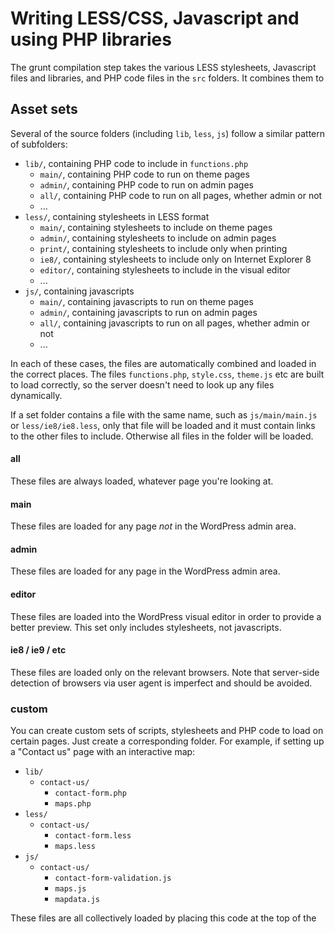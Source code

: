 # Writing LESS/CSS, Javascript and using PHP libraries

The grunt compilation step takes the various LESS stylesheets, Javascript files and libraries, and PHP code files in the `src` folders. It combines them to 

## Asset sets

Several of the source folders (including `lib`, `less`, `js`) follow a similar pattern of subfolders:

 - `lib/`, containing PHP code to include in `functions.php`
   - `main/`, containing PHP code to run on theme pages
   - `admin/`, containing PHP code to run on admin pages
   - `all/`, containing PHP code to run on all pages, whether admin or not
   - ...
 - `less/`, containing stylesheets in LESS format
   - `main/`, containing stylesheets to include on theme pages
   - `admin/`, containing stylesheets to include on admin pages
   - `print/`, containing stylesheets to include only when printing
   - `ie8/`, containing stylesheets to include only on Internet Explorer 8
   - `editor/`, containing stylesheets to include in the visual editor
   - ...
 - `js/`, containing javascripts
   - `main/`, containing javascripts to run on theme pages
   - `admin/`, containing javascripts to run on admin pages
   - `all/`, containing javascripts to run on all pages, whether admin or not
   - ...

In each of these cases, the files are automatically combined and loaded in the correct places. The files `functions.php`, `style.css`, `theme.js` etc are built to load correctly, so the server doesn't need to look up any files dynamically.

If a set folder contains a file with the same name, such as `js/main/main.js` or `less/ie8/ie8.less`, only that file will be loaded and it must contain links to the other files to include. Otherwise all files in the folder will be loaded.

#### all

These files are always loaded, whatever page you're looking at.

#### main

These files are loaded for any page *not* in the WordPress admin area.

#### admin

These files are loaded for any page in the WordPress admin area.

#### editor

These files are loaded into the WordPress visual editor in order to provide a better preview. This set only includes stylesheets, not javascripts.

#### ie8 / ie9 / etc

These files are loaded only on the relevant browsers. Note that server-side detection of browsers via user agent is imperfect and should be avoided.

### custom 

You can create custom sets of scripts, stylesheets and PHP code to load on certain pages. Just create a corresponding folder. For example, if setting up a "Contact us" page with an interactive map:

 - `lib/`
   - `contact-us/`
     - `contact-form.php`
     - `maps.php`
 - `less/`
   - `contact-us/`
     - `contact-form.less`
     - `maps.less`
 - `js/`
   - `contact-us/`
     - `contact-form-validation.js`
     - `maps.js`
     - `mapdata.js`

These files are all collectively loaded by placing this code at the top of the 